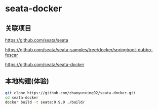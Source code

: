 # seata-docker

## 关联项目

https://github.com/seata/seata

https://github.com/seata/seata-samples/tree/docker/springboot-dubbo-fescar

https://github.com/seata/seata-docker

## 本地构建(体验)

```sh
git clone https://github.com/zhaoyunxing92/seata-docker.git
cd seata-docker
docker build -t seata:0.9.0 ./build/
```